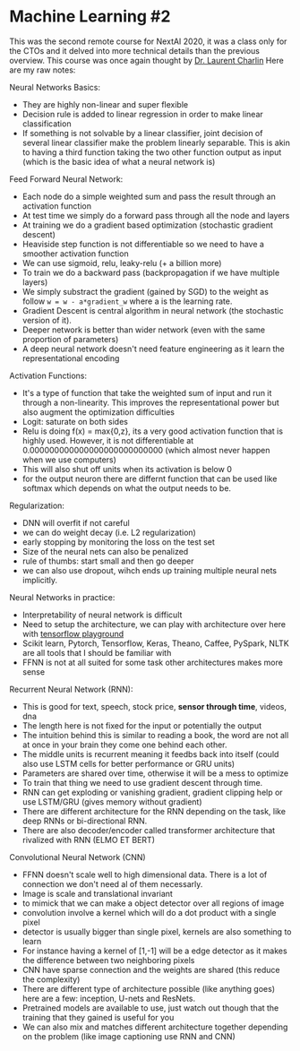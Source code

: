 # Machine Learning #2
This was the second remote course for NextAI 2020, it was a class only for the CTOs and it delved into more technical details than the previous overview. This course was once again thought by [Dr. Laurent Charlin](https://www.hec.ca/en/profs/laurent.charlin.html)
Here are my raw notes:

Neural Networks Basics:
- They are highly non-linear and super flexible
- Decision rule is added to linear regression in order to make linear classification
- If something is not solvable by a linear classifier, joint decision of several linear classifier make the problem linearly separable. This is akin to having a third function taking the two other function output as input (which is the basic idea of what a neural network is)

Feed Forward Neural Network:
- Each node do a simple weighted sum and pass the result through an activation function
- At test time we simply do a forward pass through all the node and layers
- At training we do a gradient based optimization (stochastic gradient descent)
- Heaviside step function is not differentiable so we need to have a smoother activation function
- We can use sigmoid, relu, leaky-relu (+ a billion more)
- To train we do a backward pass (backpropagation if we have multiple layers)
- We simply substract the gradient (gained by SGD) to the weight as follow `w = w - a*gradient_w` where a is the learning rate.
- Gradient Descent is central algorithm in neural network (the stochastic version of it).
- Deeper network is better than wider network (even with the same proportion of parameters)
- A deep neural network doesn't need feature engineering as it learn the representational encoding

Activation Functions:
- It's a type of function that take the weighted sum of input and run it through a non-linearity. This improves the representational power but also augment the optimization difficulties
- Logit: saturate on both sides
- Relu is doing f(x) = max{0,z}, its a very good activation function that is highly used. However, it is not differentiable at 0.000000000000000000000000000 (which almost never happen when we use computers)
- This will also shut off units when its activation is below 0
- for the output neuron there are differnt function that can be used like softmax which depends on what the output needs to be.

Regularization:
- DNN will overfit if not careful
- we can do weight decay (i.e. L2 regularization)
- early stopping by monitoring the loss on the test set
- Size of the neural nets can also be penalized
- rule of thumbs: start small and then go deeper
- we can also use dropout, wihch ends up training multiple neural nets implicitly.

Neural Networks in practice:
- Interpretability of neural network is difficult
- Need to setup the architecture, we can play with architecture over here with [tensorflow playground](http://playground.tensorflow.org)
- Scikit learn, Pytorch, Tensorflow, Keras, Theano, Caffee, PySpark, NLTK are all tools that I should be familiar with 
- FFNN is not at all suited for some task other architectures makes more sense

Recurrent Neural Network (RNN):
- This is good for text, speech, stock price, **sensor through time**, videos, dna
- The length here is not fixed for the input or potentially the output
- The intuition behind this is similar to reading a book, the word are not all at once in your brain they come one behind each other.
- The middle units is recurrent meaning it feedbs back into itself (could also use LSTM cells for better performance or GRU units)
- Parameters are shared over time, otherwise it will be a mess to optimize
- To train that thing we need to use gradient descent through time.
- RNN can get exploding or vanishing gradient, gradient clipping help or use LSTM/GRU (gives memory without gradient)
- There are different architecture for the RNN depending on the task, like deep RNNs or bi-directional RNN.
- There are also decoder/encoder called transformer architecture that rivalized with RNN (ELMO ET BERT)

Convolutional Neural Network (CNN)
- FFNN doesn't scale well to high dimensional data. There is a lot of connection we don't need al of them necessarly.
- Image is scale and translational invariant
- to mimick that we can make a object detector over all regions of image
- convolution involve a kernel which will do a dot product with a single pixel
- detector is usually bigger than single pixel, kernels are also something to learn
- For instance having a kernel of [1,-1] will be a edge detector as it makes the difference between two neighboring pixels
- CNN have sparse connection and the weights are shared (this reduce the complexity)
- There are different type of architecture possible (like anything goes) here are a few: inception, U-nets and ResNets.
- Pretrained models are available to use, just watch out though that the training that they gained is useful for you
- We can also mix and matches different architecture together depending on the problem (like image captioning use RNN and CNN)


